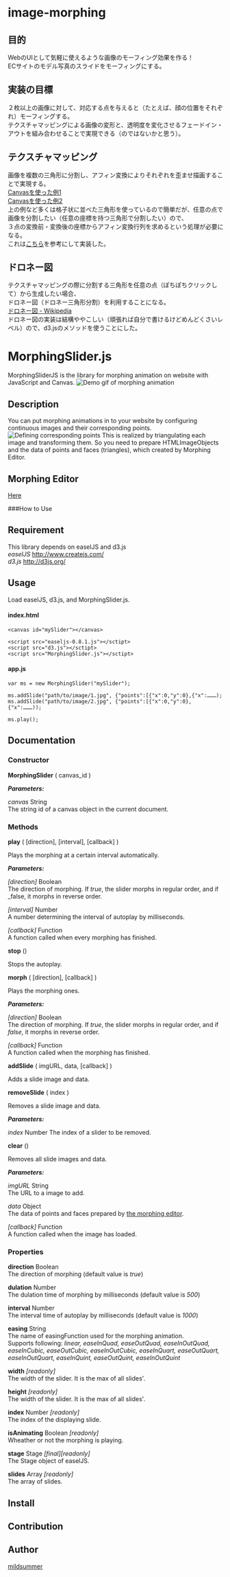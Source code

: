 # image-morphing

## 目的
WebのUIとして気軽に使えるような画像のモーフィング効果を作る！  
ECサイトのモデル写真のスライドをモーフィングにする。

## 実装の目標
２枚以上の画像に対して、対応する点を与えると（たとえば、顔の位置をそれぞれ）モーフィングする。    
テクスチャマッピングによる画像の変形と、透明度を変化させるフェードイン・アウトを組み合わせることで実現できる（のではないかと思う）。

## テクスチャマッピング
画像を複数の三角形に分割し、アフィン変換によりそれぞれを歪ませ描画することで実現する。  
[Canvasを使った例1](http://akibahideki.com/blog/html5-canvas-1/canvas.html)  
[Canvasを使った例2](http://jsdo.it/yaju3D/oZC3)  
上の例など多くは格子状に並べた三角形を使っているので簡単だが、任意の点で画像を分割したい（任意の座標を持つ三角形で分割したい）ので、  
３点の変換前・変換後の座標からアフィン変換行列を求めるという処理が必要になる。  
これは[こちら](http://masabloggers.blogspot.jp/2013/01/php_19.html)を参考にして実装した。

## ドロネー図
テクスチャマッピングの際に分割する三角形を任意の点（ぽちぽちクリックして）から生成したい場合、  
ドロネー図（ドロネー三角形分割）を利用することになる。  
[ドロネー図 - Wikipedia](http://ja.wikipedia.org/wiki/%E3%83%89%E3%83%AD%E3%83%8D%E3%83%BC%E5%9B%B3)  
ドロネー図の実装は結構ややこしい（頑張れば自分で書けるけどめんどくさいレベル）ので、d3.jsのメソッドを使うことにした。  

MorphingSlider.js
====

MorphingSliderJS is the library for morphing animation on website with JavaScript and Canvas.
![Demo gif of morphing animation](https://github.com/MorphingSliderJS/MorphingSliderJS/wiki/images/demo.gif)

## Description
You can put morphing animations in to your website by configuring continuous images and their corresponding points.
![Defining corresponding points](https://github.com/MorphingSliderJS/MorphingSliderJS/wiki/images/sample.png)
This is realized by triangulating each image and transforming them.
So you need to prepare HTMLImageObjects and the data of points and faces (triangles), which created by Morphing Editor.

## Morphing Editor
[Here](https://image-morphing.herokuapp.com/)

###How to Use

## Requirement
This library depends on easelJS and d3.js  
*easelJS* http://www.createjs.com/  
*d3.js* http://d3js.org/

## Usage
Load easelJS, d3.js, and MorphingSlider.js.
#### index.html
    <canvas id="mySlider"></canvas>

    <script src="easeljs-0.8.1.js"></sctipt>
    <script src="d3.js"></sctipt>
    <script src="MorphingSlider.js"></sctipt>

#### app.js
    var ms = new MorphingSlider("mySlider");
    
    ms.addSlide("path/to/image/1.jpg", {"points":[{"x":0,"y":0},{"x":………);
    ms.addSlide("path/to/image/2.jpg", {"points":[{"x":0,"y":0},{"x":………));
    
    ms.play();

## Documentation

### Constructor

**MorphingSlider** ( canvas_id )

***Parameters:***

_canvas_ String  
The string id of a canvas object in the current document.

### Methods

**play** ( [direction], [interval], [callback] )

Plays the morphing at a certain interval automatically.

***Parameters:***

_[direction]_ Boolean  
The direction of morphing. If _true_, the slider morphs in regular order, and if _false, it morphs in reverse order.

_[interval]_ Number  
A number determining the interval of autoplay by milliseconds.

_[callback]_ Function  
A function called when every morphing has finished.

**stop** ()

Stops the autoplay.  

**morph** ( [direction], [callback] )

Plays the morphing ones.

***Parameters:***

_[direction]_ Boolean  
The direction of morphing. If _true_, the slider morphs in regular order, and if _false_, it morphs in reverse order.

_[callback]_ Function  
A function called when the morphing has finished.

**addSlide** ( imgURL, data, [callback] )

Adds a slide image and data.

**removeSlide** ( index )

Removes a slide image and data.

***Parameters:***

_index_ Number
The index of a slider to be removed.

**clear** ()

Removes all slide images and data.

***Parameters:***

_imgURL_ String  
The URL to a image to add.

_data_ Object  
The data of points and faces prepared by [the morphing editor](https://image-morphing.herokuapp.com/).

_[callback]_ Function  
A function called when the image has loaded.

### Properties

**direction** Boolean  
The direction of morphing (default value is _true_)  

**dulation** Number  
The dulation time of morphing by milliseconds (default value is _500_)  

**interval** Number  
The interval time of autoplay by milliseconds (default value is _1000_)  

**easing** String  
The name of easingFunction used for the morphing animation.  
Supports following: _linear, easeInQuad, easeOutQuad, easeInOutQuad, easeInCubic, easeOutCubic, easeInOutCubic, easeInQuart, easeOutQuart, easeInOutQuart, easeInQuint, easeOutQuint, easeInOutQuint_

**width** _[readonly]_  
The width of the slider. It is the max of all slides'.

**height** _[readonly]_  
The width of the slider. It is the max of all slides'.

**index** Number _[readonly]_  
The index of the displaying slide.

**isAnimating** Boolean _[readonly]_  
Wheather or not the morphing is playing.

**stage** Stage _[final][readonly]_  
The Stage object of easelJS.  

**slides** Array _[readonly]_  
The array of slides.  

## Install

## Contribution

## Author
[mildsummer](https://github.com/mildsummer)
